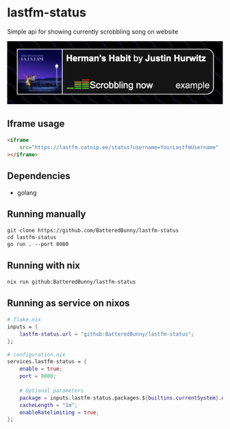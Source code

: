 # lastfm-status

Simple api for showing currently scrobbling song on website

![Example iframe usage](example.png)

## Iframe usage

```html
<iframe
    src="https://lastfm.catnip.ee/status?username=YourLastfmUsername"
></iframe>
```


## Dependencies
- golang

## Running manually
```
git clone https://github.com/BatteredBunny/lastfm-status
cd lastfm-status
go run . --port 8080
```

## Running with nix
```
nix run github:BatteredBunny/lastfm-status
```

## Running as service on nixos
```nix
# flake.nix
inputs = {
    lastfm-status.url = "github:BatteredBunny/lastfm-status";
};
```

```nix
# configuration.nix
services.lastfm-status = {
    enable = true;
    port = 8080;

    # Optional parameters
    package = inputs.lastfm-status.packages.${builtins.currentSystem}.default;
    cacheLength = "1m";
    enableRatelimiting = true;
};
```